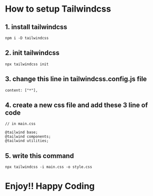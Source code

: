# How to setup Tailwindcss
## 1. install tailwindcss
``` 
npm i -D tailwindcss
```

## 2. init tailwindcss
```
npx tailwindcss init
```

## 3. change this line in tailwindcss.config.js file
```
content: ["*"],
```

## 4. create a new css file and add these 3 line of code
```
// in main.css 

@tailwind base;
@tailwind components;
@tailwind utilities;
```
## 5. write this command
```
npx tailwindcss -i main.css -o style.css
```

# Enjoy!! Happy Coding
